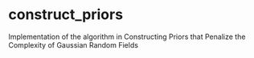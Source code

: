# construct_priors
Implementation of the algorithm in Constructing Priors that Penalize the Complexity of Gaussian Random Fields
